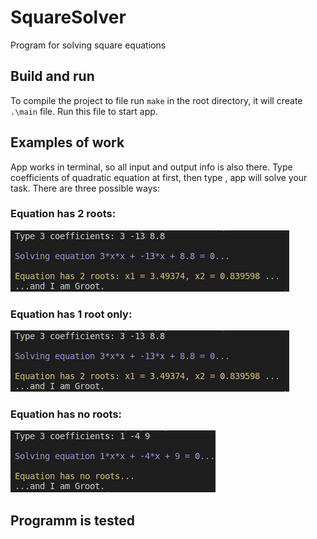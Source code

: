 # SquareSolver

 Program for solving square equations

## Build and run

 To compile the project to file run ``make`` in the root directory, it will create ``.\main`` file. Run this file to start app. 

## Examples of work

 App works in terminal, so all input and output info is also there. Type coefficients of quadratic equation at first, then type <Enter>, app will solve your task. There are three possible ways: 

### Equation has 2 roots:

![Example 1](Figures/Example1.png)

### Equation has 1 root only:

![Example 1](Figures/Example1.png)

### Equation has no roots:

![Example 2](Figures/Example2.png)

## Programm is tested
